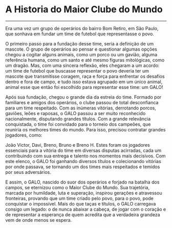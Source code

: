 # A Historia do Maior Clube do Mundo

---

Era uma vez um grupo de operários do bairro Bom Retiro, em São Paulo, que sonhava em fundar um time de futebol que representasse o povo.

O primeiro passo para a fundação desse time, seria a definição de um mascote. O grupo de operários ao pensar e questionar algumas opções chegou a cogitar alguns animais, como um porco ou um gavião, alguma referência humana, como um santo e até mesmo figuras mitológicas, como um dragão. Mas, com uma sincera reflexão, eles chegaram a um acordo: um time de futebol que buscasse representar o povo deveria ter um mascote que transmitisse coragem, raça e força para enfrentar os desafios dentro e fora de campo, e tudo isso estava agrupado em um único animal, animal esse que então foi escolhido para representar esse time: um GALO! 

Após sua fundação, chegou o grande dia da estreia do time. Formado por familiares e amigos dos operários, o clube passou de total desconfianca para um time respeitado. Com as inúmeras vitórias, derrotando porcos, gaviões, leões e raposas, o GALO passou a ser muito reconhecido nacionalmente, disputando grandes títulos. Com a grande relevância conquistada, o time foi convidado para o torneio dos campeões, que reuniria os melhores times do mundo. Para isso, precisou contratar grandes jogadores, como: 

João Victor, Davi, Breno, Bruno e Breno H. Estes foram os jogadores essenciais para a vitória do time em diversas disputas acirradas, cada um contribuindo com sua entrega e talento nos momentos mais decisivos. Com este elenco, o GALO foi ganhando diversos títulos e colecionando vitórias por onde passava, se tornando um dos times mais respeitados e temidos por seus adversários.

E assim, o GALO, nascido do suor dos operários e forjado na batalha dos campos, se eternizou como o Maior Clube do Mundo. Sua trajetória, marcada por humildade, luta e superação, inspirou gerações e atravessou fronteiras, provando que um time criado pelo povo, para o povo, pode conquistar o impossível. Mais do que taças e títulos, o GALO carregava consigo um legado: o de nunca abaixar a cabeça, de jogar com o coração e de representar a esperança de quem acredita que a verdadeira grandeza vem de onde menos se espera.
